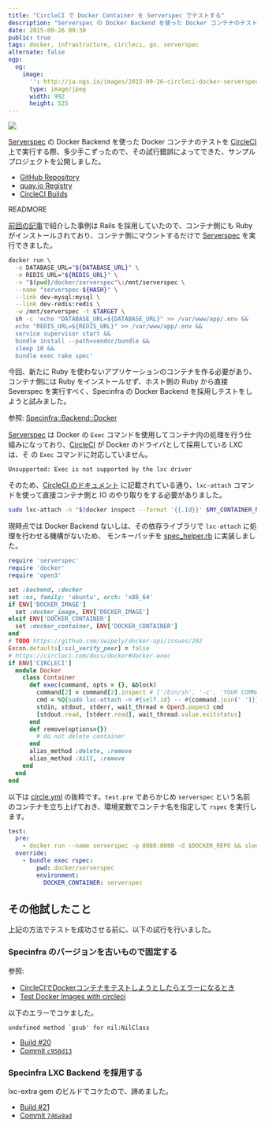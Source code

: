 ```yaml
---
title: "CircleCI で Docker Container を Serverspec でテストする"
description: "Serverspec の Docker Backend を使った Docker コンテナのテストを CircleCI 上で実行する際、多少手こずったので、その試行錯誤によってできた、サンプルプロジェクトを公開しました。"
date: 2015-09-26 09:30
public: true
tags: docker, infrastructure, circleci, go, serverspec
alternate: false
ogp:
  og:
    image:
      '': http://ja.ngs.io/images/2015-09-26-circleci-docker-serverspec/main.jpg
      type: image/jpeg
      width: 992
      height: 525
---
```


![](2015-09-26-circleci-docker-serverspec/main.jpg)

[Serverspec] の Docker Backend を使った Docker コンテナのテストを [CircleCI] 上で実行する際、多少手こずったので、その試行錯誤によってできた、サンプルプロジェクトを公開しました。

- [GitHub Repository](https://github.com/ngs/docker-serverspec-circleci-example)
- [quay.io Registry](https://quay.io/repository/atsnngs/docker-serverspec-circleci-example)
- [CircleCI Builds](https://circleci.com/gh/ngs/docker-serverspec-circleci-example/tree/master)

READMORE

[前回の記事](http://ja.ngs.io/2015/09/14/ecs-docker-rails/)で紹介した事例は Rails を採用していたので、コンテナ側にも Ruby がインストールされており、コンテナ側にマウントするだけで [Serverspec] を実行できました。

```sh
docker run \
  -e DATABASE_URL="${DATABASE_URL}" \
  -e REDIS_URL="${REDIS_URL}" \
  -v "$(pwd)/docker/serverspec"\:/mnt/serverspec \
  --name "serverspec-${HASH}" \
  --link dev-mysql:mysql \
  --link dev-redis:redis \
  -w /mnt/serverspec -t $TARGET \
  sh -c 'echo "DATABASE_URL=${DATABASE_URL}" >> /var/www/app/.env &&
  echo "REDIS_URL=${REDIS_URL}" >> /var/www/app/.env &&
  service supervisor start &&
  bundle install --path=vendor/bundle &&
  sleep 10 &&
  bundle exec rake spec'
```

今回、新たに Ruby を使わないアプリケーションのコンテナを作る必要があり、コンテナ側には Ruby をインストールせず、ホスト側の Ruby から直接 Severspec を実行すべく、Specinfra の Docker Backend を採用しテストをしようと試みました。

参照: [Specinfra::Backend::Docker](https://github.com/mizzy/specinfra/blob/master/lib/specinfra/backend/docker.rb)

[Serverspec] は Docker の `Exec` コマンドを使用してコンテナ内の処理を行う仕組みになっており、[CircleCI] が Docker のドライバとして採用している LXC は、そ
の `Exec` コマンドに対応していません。

```
Unsupported: Exec is not supported by the lxc driver
```

そのため、[CircleCI のドキュメント](https://circleci.com/docs/docker#docker-exec) に記載されている通り、`lxc-attach` コマンドを使って直接コンテナ側と IO のやり取りをする必要がありました。

```sh
sudo lxc-attach -n "$(docker inspect --format '{{.Id}}' $MY_CONTAINER_NAME)" -- bash -c $MY_COMMAND
```

現時点では Docker Backend ないしは、その依存ライブラリで `lxc-attach` に処理を行わせる機構がないため、
モンキーパッチを [spec_helper.rb] に実装しました。

```rb
require 'serverspec'
require 'docker'
require 'open3'

set :backend, :docker
set :os, family: 'ubuntu', arch: 'x86_64'
if ENV['DOCKER_IMAGE']
  set :docker_image, ENV['DOCKER_IMAGE']
elsif ENV['DOCKER_CONTAINER']
  set :docker_container, ENV['DOCKER_CONTAINER']
end
# TODO https://github.com/swipely/docker-api/issues/202
Excon.defaults[:ssl_verify_peer] = false
# https://circleci.com/docs/docker#docker-exec
if ENV['CIRCLECI']
  module Docker
    class Container
      def exec(command, opts = {}, &block)
        command[2] = command[2].inspect # ['/bin/sh', '-c', 'YOUR COMMAND']
        cmd = %Q{sudo lxc-attach -n #{self.id} -- #{command.join(' ')}}
        stdin, stdout, stderr, wait_thread = Open3.popen3 cmd
        [stdout.read, [stderr.read], wait_thread.value.exitstatus]
      end
      def remove(options={})
        # do not delete container
      end
      alias_method :delete, :remove
      alias_method :kill, :remove
    end
  end
end
```

以下は [circle.yml] の抜粋です。`test.pre` であらかじめ `serverspec` という名前のコンテナを立ち上げておき、環境変数でコンテナ名を指定して `rspec` を実行します。

```yaml
test:
  pre:
    - docker run --name serverspec -p 8080:8080 -d $DOCKER_REPO && sleep 5
  override:
    - bundle exec rspec:
        pwd: docker/serverspec
        environment:
          DOCKER_CONTAINER: serverspec
```

## その他試したこと

上記の方法でテストを成功させる前に、以下の試行を行いました。

### Specinfra のバージョンを古いもので固定する

参照:

- [CircleCIでDockerコンテナをテストしようとしたらエラーになるとき](http://qiita.com/honeniq/items/00504fecc708f9026bc5)
- [Test Docker Images with circleci](https://workshop.avatarnewyork.com/post/test-docker-images-with-circleci/)

以下のエラーでコケました。

```
undefined method `gsub' for nil:NilClass
```

- [Build #20](https://circleci.com/gh/ngs/docker-serverspec-circleci-example/20)
- [Commit `c950d13`](https://github.com/ngs/docker-serverspec-circleci-example/commit/c950d13f731b7eb8c7493bb883ff31f890d7d867)

### Specinfra LXC Backend を採用する

lxc-extra gem のビルドでコケたので、諦めました。

- [Build #21](https://circleci.com/gh/ngs/docker-serverspec-circleci-example/21)
- [Commit `746a9ad`](https://github.com/ngs/docker-serverspec-circleci-example/commit/746a9ad05d9f974e356df152a2ea06c74c91196e)

[spec_helper.rb]: https://github.com/ngs/docker-serverspec-circleci-example/blob/master/docker/serverspec/spec/spec_helper.rb
[circle.yml]: https://github.com/ngs/docker-serverspec-circleci-example/blob/master/circle.yml
[CircleCI のドキュメント]: https://circleci.com/docs/docker#docker-exec
[Serverspec]: http://serverspec.org/
[Specinfra]: https://github.com/mizzy/specinfra
[CircleCI]: https://circleci.com/
